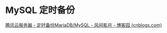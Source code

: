 # MySQL 定时备份

[腾讯云服务器 - 定时备份MariaDB/MySQL - 风间影月 - 博客园 (cnblogs.com)](https://www.cnblogs.com/leechenxiang/p/7110382.html)